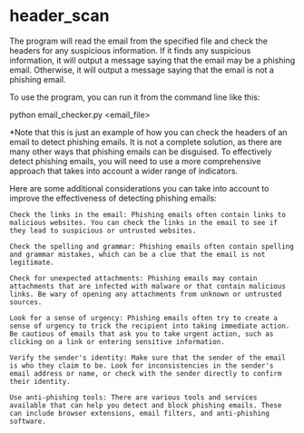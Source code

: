 # header_scan
The program will read the email from the specified file and check the headers for any suspicious information. If it finds any suspicious information, it will output a message saying that the email may be a phishing email. Otherwise, it will output a message saying that the email is not a phishing email.

To use the program, you can run it from the command line like this:

python email_checker.py <email_file>

*Note that this is just an example of how you can check the headers of an email to detect phishing emails. It is not a complete solution, as there are many other ways that phishing emails can be disguised. To effectively detect phishing emails, you will need to use a more comprehensive approach that takes into account a wider range of indicators.

Here are some additional considerations you can take into account to improve the effectiveness of detecting phishing emails:

    Check the links in the email: Phishing emails often contain links to malicious websites. You can check the links in the email to see if they lead to suspicious or untrusted websites.

    Check the spelling and grammar: Phishing emails often contain spelling and grammar mistakes, which can be a clue that the email is not legitimate.

    Check for unexpected attachments: Phishing emails may contain attachments that are infected with malware or that contain malicious links. Be wary of opening any attachments from unknown or untrusted sources.

    Look for a sense of urgency: Phishing emails often try to create a sense of urgency to trick the recipient into taking immediate action. Be cautious of emails that ask you to take urgent action, such as clicking on a link or entering sensitive information.

    Verify the sender's identity: Make sure that the sender of the email is who they claim to be. Look for inconsistencies in the sender's email address or name, or check with the sender directly to confirm their identity.

    Use anti-phishing tools: There are various tools and services available that can help you detect and block phishing emails. These can include browser extensions, email filters, and anti-phishing software.
